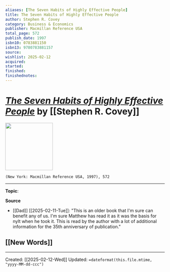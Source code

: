 ```yaml
---
aliases: [The Seven Habits of Highly Effective People]
title: The Seven Habits of Highly Effective People
author: Stephen R. Covey
category: Business & Economics
publisher: Macmillan Reference USA
total_page: 572
publish_date: 1997
isbn10: 0783881150
isbn13: 9780783881157
source: 
wishlist: 2025-02-12
acquired: 
started: 
finished: 
finishednotes: 
---
```

# *[The Seven Habits of Highly Effective People]()* by [[Stephen R. Covey]]

<img src="http://books.google.com/books/content?id=hENIewAACAAJ&printsec=frontcover&img=1&zoom=1&source=gbs_api" width=150>

`(New York: Macmillan Reference USA, 1997), 572`



--- 
**Topic**: 

**Source**
- [[Dad]] [[2025-02-11-Tue]]: "This is an older book that I'm sure can benefit any of us. I'm sure Matthew has read it as it was the basis for nylt when he took it. This is read by the author with a lot of additional information for the 35th anniversary of publication."
 
**[[New Words]]**
- 

---
Created: [[2025-02-12-Wed]]
Updated: `=dateformat(this.file.mtime, "yyyy-MM-dd-ccc")`